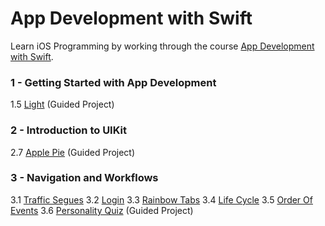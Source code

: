 # App Development with Swift

Learn iOS Programming by working through the course [App Development with Swift](https://itunes.apple.com/us/book/app-development-with-swift/id1219117996).

### 1 - Getting Started with App Development
  1.5 [Light](./Light) (Guided Project)

### 2 - Introduction to UIKit
  2.7 [Apple Pie](./ApplePie) (Guided Project)
  
### 3 - Navigation and Workflows
  3.1 [Traffic Segues](./TrafficSegues)
  3.2 [Login](./Login)
  3.3 [Rainbow Tabs](./RainbowTabs)
  3.4 [Life Cycle](./LifeCycle)
  3.5 [Order Of Events](./OrderOfEvents)
  3.6 [Personality Quiz](./PersonalityQuiz) (Guided Project)

